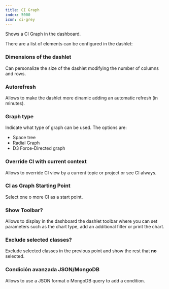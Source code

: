 ```yaml
---
title: CI Graph
index: 5000
icon: ci-grey
---
```


Shows a CI Graph in the dashboard.

There are a list of elements can be configured in the dashlet:

### Dimensions of the dashlet

Can personalize the size of the dashlet modifying the number of columns and rows.

### Autorefresh

Allows to make the dashlet more dinamic adding an automatic refresh (in minutes).

### Graph type

Indicate what type of graph can be used. The options are:

- Space tree
- Radial Graph
- D3 Force-Directed graph

### Override CI with current context

Allows to override CI view by a current topic or project or see CI always.

### CI as Graph Starting Point

Select one o more CI as a start point.

### Show Toolbar?

Allows to display in the dashboard the dashlet toolbar where you can set 
parameters such as the chart type, add an additional filter or print the chart.

### Exclude selected classes?

Exclude selected classes in the previous point and show the rest 
that **no** selected.


### Condición avanzada JSON/MongoDB

Allows to use a JSON format o MongoDB query to add a condition.